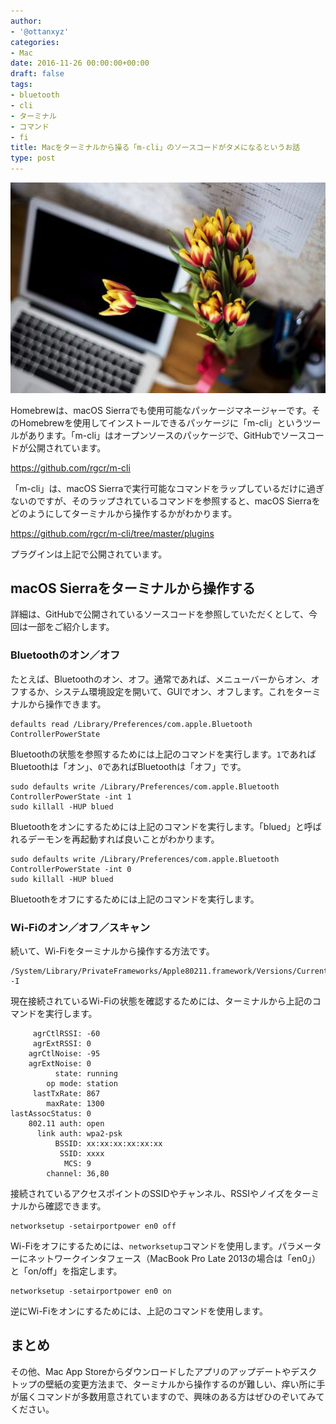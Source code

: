 ```yaml
---
author:
- '@ottanxyz'
categories:
- Mac
date: 2016-11-26 00:00:00+00:00
draft: false
tags:
- bluetooth
- cli
- ターミナル
- コマンド
- fi
title: Macをターミナルから操る「m-cli」のソースコードがタメになるというお話
type: post
---
```


![](161126-583923da38587.jpg)

Homebrewは、macOS Sierraでも使用可能なパッケージマネージャーです。そのHomebrewを使用してインストールできるパッケージに「m-cli」というツールがあります。「m-cli」はオープンソースのパッケージで、GitHubでソースコードが公開されています。

<https://github.com/rgcr/m-cli>

「m-cli」は、macOS Sierraで実行可能なコマンドをラップしているだけに過ぎないのですが、そのラップされているコマンドを参照すると、macOS Sierraをどのようにしてターミナルから操作するかがわかります。

<https://github.com/rgcr/m-cli/tree/master/plugins>

プラグインは上記で公開されています。

## macOS Sierraをターミナルから操作する

詳細は、GitHubで公開されているソースコードを参照していただくとして、今回は一部をご紹介します。

### Bluetoothのオン／オフ

たとえば、Bluetoothのオン、オフ。通常であれば、メニューバーからオン、オフするか、システム環境設定を開いて、GUIでオン、オフします。これをターミナルから操作できます。

    defaults read /Library/Preferences/com.apple.Bluetooth ControllerPowerState

Bluetoothの状態を参照するためには上記のコマンドを実行します。`1`であればBluetoothは「オン」、`0`であればBluetoothは「オフ」です。

    sudo defaults write /Library/Preferences/com.apple.Bluetooth ControllerPowerState -int 1
    sudo killall -HUP blued

Bluetoothをオンにするためには上記のコマンドを実行します。「blued」と呼ばれるデーモンを再起動すれば良いことがわかります。

    sudo defaults write /Library/Preferences/com.apple.Bluetooth ControllerPowerState -int 0
    sudo killall -HUP blued

Bluetoothをオフにするためには上記のコマンドを実行します。

### Wi-Fiのオン／オフ／スキャン

続いて、Wi-Fiをターミナルから操作する方法です。

    /System/Library/PrivateFrameworks/Apple80211.framework/Versions/Current/Resources/airport -I

現在接続されているWi-Fiの状態を確認するためには、ターミナルから上記のコマンドを実行します。

         agrCtlRSSI: -60
         agrExtRSSI: 0
        agrCtlNoise: -95
        agrExtNoise: 0
              state: running
            op mode: station
         lastTxRate: 867
            maxRate: 1300
    lastAssocStatus: 0
        802.11 auth: open
          link auth: wpa2-psk
              BSSID: xx:xx:xx:xx:xx:xx
               SSID: xxxx
                MCS: 9
            channel: 36,80

接続されているアクセスポイントのSSIDやチャンネル、RSSIやノイズをターミナルから確認できます。

    networksetup -setairportpower en0 off

Wi-Fiをオフにするためには、`networksetup`コマンドを使用します。パラメーターにネットワークインタフェース（MacBook Pro Late 2013の場合は「en0」）と「on/off」を指定します。

    networksetup -setairportpower en0 on

逆にWi-Fiをオンにするためには、上記のコマンドを使用します。

## まとめ

その他、Mac App Storeからダウンロードしたアプリのアップデートやデスクトップの壁紙の変更方法まで、ターミナルから操作するのが難しい、痒い所に手が届くコマンドが多数用意されていますので、興味のある方はぜひのぞいてみてください。
